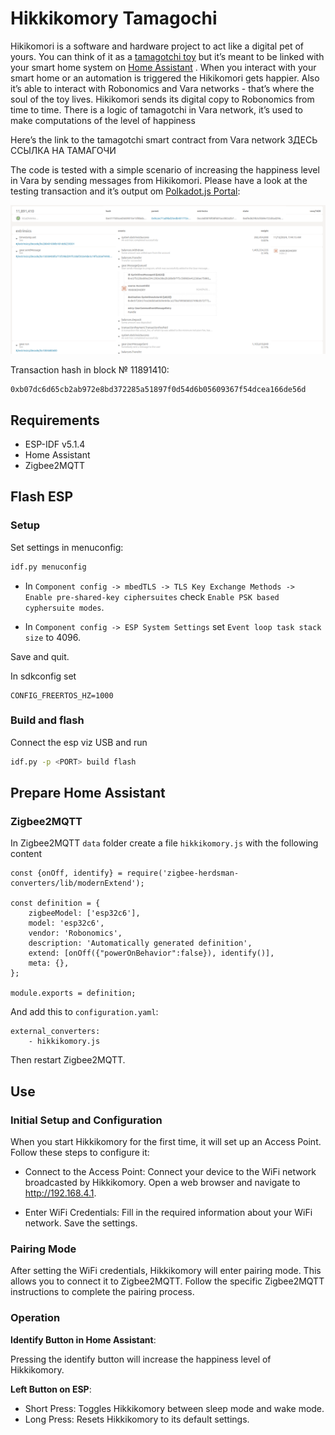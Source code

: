# Hikkikomory Tamagochi

Hikikomori is a software and hardware project to act like a digital pet of yours. You can think of it as a [tamagotchi toy](https://en.wikipedia.org/wiki/Tamagotchi) but it’s meant to be linked with your smart home system on [Home Assistant](https://www.home-assistant.io/) . When you interact with your smart home or an automation is triggered the Hikikomori gets happier. Also it’s able to interact with Robonomics and Vara networks - that’s where the soul of the toy lives. Hikikomori sends its digital copy to Robonomics from time to time. There is a logic of tamagotchi in Vara network, it’s used to make computations of the level of happiness

Here’s the link to the tamagotchi smart contract from Vara network ЗДЕСЬ ССЫЛКА НА ТАМАГОЧИ 

The code is tested with a simple scenario of increasing the happiness level in Vara by sending messages from Hikikomori. Please have a look at the testing transaction and it’s output om [Polkadot.js Portal](https://polkadot.js.org/apps):

![vara_tr](img/vara_tr.png)

Transaction hash in block № 11891410:
```
0xb07dc6d65cb2ab972e8bd372285a51897f0d54d6b05609367f54dcea166de56d
```

## Requirements

* ESP-IDF v5.1.4
* Home Assistant
* Zigbee2MQTT

## Flash ESP

### Setup

Set settings in menuconfig:
```bash
idf.py menuconfig
```
* In `Component config -> mbedTLS -> TLS Key Exchange Methods -> Enable pre-shared-key ciphersuites` check `Enable PSK based cyphersuite modes`.

* In `Component config -> ESP System Settings` set `Event loop task stack size` to 4096.

Save and quit.

In sdkconfig set 
```
CONFIG_FREERTOS_HZ=1000
```

### Build and flash

Connect the esp viz USB and run

```bash
idf.py -p <PORT> build flash
```

## Prepare Home Assistant

### Zigbee2MQTT

In Zigbee2MQTT `data` folder create a file `hikkikomory.js` with the following content

```
const {onOff, identify} = require('zigbee-herdsman-converters/lib/modernExtend');

const definition = {
    zigbeeModel: ['esp32c6'],
    model: 'esp32c6',
    vendor: 'Robonomics',
    description: 'Automatically generated definition',
    extend: [onOff({"powerOnBehavior":false}), identify()],
    meta: {},
};

module.exports = definition;
```
And add this to `configuration.yaml`:
```
external_converters:
    - hikkikomory.js
```
Then restart Zigbee2MQTT.

## Use

### Initial Setup and Configuration

When you start Hikkikomory for the first time, it will set up an Access Point. Follow these steps to configure it:

* Connect to the Access Point:
    Connect your device to the WiFi network broadcasted by Hikkikomory.
    Open a web browser and navigate to http://192.168.4.1.

* Enter WiFi Credentials:
    Fill in the required information about your WiFi network.
    Save the settings.

### Pairing Mode

After setting the WiFi credentials, Hikkikomory will enter pairing mode. This allows you to connect it to Zigbee2MQTT. Follow the specific Zigbee2MQTT instructions to complete the pairing process.

### Operation

**Identify Button in Home Assistant**:

Pressing the identify button will increase the happiness level of Hikkikomory.

**Left Button on ESP**:

- Short Press: Toggles Hikkikomory between sleep mode and wake mode.
- Long Press: Resets Hikkikomory to its default settings.
